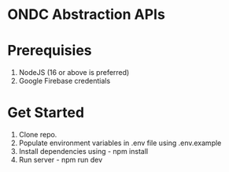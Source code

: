 # ONDC Abstraction APIs

# Prerequisies
1. NodeJS (16 or above is preferred)
2. Google Firebase credentials

# Get Started
1. Clone repo.
2. Populate environment variables in .env file using .env.example
3. Install dependencies using - npm install
4. Run server - npm run dev
